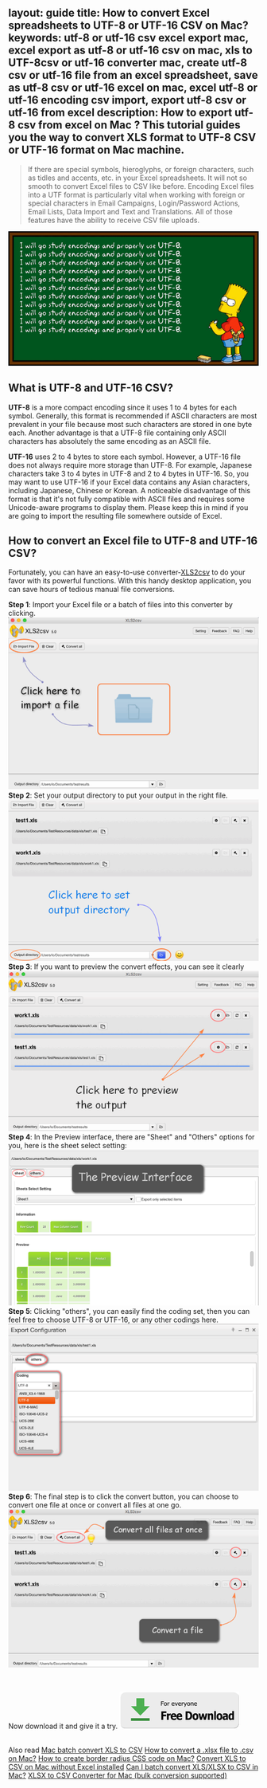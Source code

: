layout: guide
title: How to convert Excel spreadsheets to UTF-8 or UTF-16 CSV on Mac?   
keywords: utf-8 or utf-16 csv excel export mac, excel export as utf-8 or utf-16 csv on mac, xls to UTF-8csv or utf-16 converter mac, create utf-8 csv or utf-16 file from an excel spreadsheet, save as utf-8 csv or utf-16 excel on mac, excel utf-8 or utf-16 encoding csv import, export utf-8 csv or utf-16 from excel
description: How to export utf-8 csv from excel on Mac ? This tutorial guides you the way to convert XLS format to UTF-8 CSV or UTF-16 format on Mac machine.
---


>If there are special symbols, hieroglyphs, or foreign characters, such as tidles and accents, etc. in your Excel spreadsheets. It will not so smooth to convert Excel files to CSV like before. Encoding Excel files into a UTF format is particularly vital when working with foreign or special characters in Email Campaigns, Login/Password Actions, Email Lists, Data Import and Text and Translations. All of those features have the ability to receive CSV file uploads. 

![](img/utf-8.gif)


## What is UTF-8 and UTF-16 CSV?
**UTF-8** is a more compact encoding since it uses 1 to 4 bytes for each symbol. Generally, this format is recommended if ASCII characters are most prevalent in your file because most such characters are stored in one byte each. Another advantage is that a UTF-8 file containing only ASCII characters has absolutely the same encoding as an ASCII file.

**UTF-16** uses 2 to 4 bytes to store each symbol. However, a UTF-16 file does not always require more storage than UTF-8. For example, Japanese characters take 3 to 4 bytes in UTF-8 and 2 to 4 bytes in UTF-16. So, you may want to use UTF-16 if your Excel data contains any Asian characters, including Japanese, Chinese or Korean. A noticeable disadvantage of this format is that it's not fully compatible with ASCII files and requires some Unicode-aware programs to display them. Please keep this in mind if you are going to import the resulting file somewhere outside of Excel.


## How to convert an Excel file to UTF-8 and UTF-16 CSV?
Fortunately, you can have an easy-to-use converter-<a href="https://gmagon.com/products/store/xls2csv/" target="_blank" rel="nofollow me noopener noreferrer" >XLS2csv</a> to do your favor with its powerful functions. With this handy desktop application, you can save hours of tedious manual file conversions.



**Step 1**: Import your Excel file or a batch of files into this converter by clicking.
![](img/xls-howdoi-1.png)
<br>
**Step 2**: Set your output directory to put your output in the right file.
![](img/xls-howdoi-2.png)
<br>
**Step 3**: If you want to preview the convert effects, you can see it clearly 
![](img/xls-howdoi-3.png)
<br>
**Step 4**: In the Preview interface, there are "Sheet" and "Others" options for you, here is the sheet select setting:
![](img/xls-howdoi-3-1.png)
<br>
**Step 5**: Clicking "others", you can easily find the coding set, then you can feel free to choose UTF-8 or UTF-16, or any other codings here. 
![](img/utf-8.png)
<br>
**Step 6**: The final step is to click the convert button, you can choose to convert one file at once or convert all files at one go.
![](img/xls-howdoi-4.png)

<br>

Now download it and give it a try.
<a href="../products/store/gmagon_css_maker/download.html" target="_blank" rel="nofollow me noopener noreferrer" > <img src="../asset/images/free-download.png"> </a>

<br>
Also read
<a href="https://gmagon.com/guide/mac-batch-convert-xls-to-csv.html" target="_blank" rel="nofollow me noopener noreferrer" >Mac batch convert XLS to CSV</a>
<a href="https://gmagon.com/guide/how-to-convert-a-xlsx-file-to-csv-on-mac.html" target="_blank" rel="nofollow me noopener noreferrer" >How to convert a .xlsx file to .csv on Mac?</a>
<a href="https://gmagon.com/guide/create-border-radius-css-mac.html" target="_blank" rel="nofollow me noopener noreferrer" >How to create border radius CSS code on Mac?</a>
<a href="https://gmagon.com/guide/convert-xls-on-mac-without-excel.html" target="_blank" rel="nofollow me noopener noreferrer" >Convert XLS to CSV on Mac without Excel installed</a>
<a href="https://gmagon.com/guide/can-i-batch-convert-xls-to-csv-mac.html" target="_blank" rel="nofollow me noopener noreferrer" >Can I batch convert XLS/XLSX to CSV in Mac?</a>
<a href="https://gmagon.com/guide/xlsx-to-csv-converter-for-max.html" target="_blank" rel="nofollow me noopener noreferrer" >XLSX to CSV Converter for Mac (bulk conversion supported)</a>